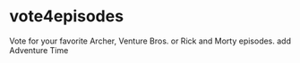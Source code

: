 # vote4episodes

Vote for your favorite Archer, Venture Bros. or Rick and Morty episodes.
add Adventure Time
